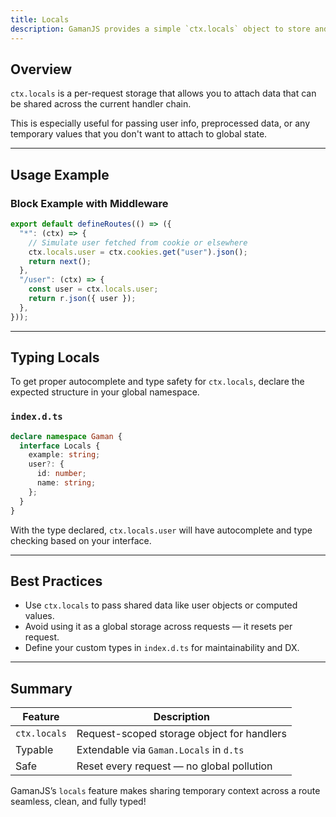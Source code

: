 ```yaml
---
title: Locals
description: GamanJS provides a simple `ctx.locals` object to store and pass data between middlewares and route handlers during a single request lifecycle.
---
```


## Overview

`ctx.locals` is a per-request storage that allows you to attach data that can be shared across the current handler chain.

This is especially useful for passing user info, preprocessed data, or any temporary values that you don't want to attach to global state.

---

## Usage Example

### Block Example with Middleware

```ts
export default defineRoutes(() => ({
  "*": (ctx) => {
    // Simulate user fetched from cookie or elsewhere
    ctx.locals.user = ctx.cookies.get("user").json();
    return next();
  },
  "/user": (ctx) => {
    const user = ctx.locals.user;
    return r.json({ user });
  },
}));
```

---

## Typing Locals

To get proper autocomplete and type safety for `ctx.locals`, declare the expected structure in your global namespace.

### `index.d.ts`

```ts
declare namespace Gaman {
  interface Locals {
    example: string;
    user?: {
      id: number;
      name: string;
    };
  }
}
```

With the type declared, `ctx.locals.user` will have autocomplete and type checking based on your interface.

---

## Best Practices

- Use `ctx.locals` to pass shared data like user objects or computed values.
- Avoid using it as a global storage across requests — it resets per request.
- Define your custom types in `index.d.ts` for maintainability and DX.

---

## Summary

| Feature      | Description                                |
| ------------ | ------------------------------------------ |
| `ctx.locals` | Request-scoped storage object for handlers |
| Typable      | Extendable via `Gaman.Locals` in `d.ts`    |
| Safe         | Reset every request — no global pollution  |

GamanJS’s `locals` feature makes sharing temporary context across a route seamless, clean, and fully typed!
